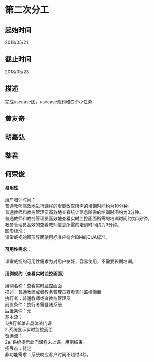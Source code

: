# 第二次分工
## 起始时间
2018/05/21

## 截止时间
2018/05/23

## 描述
完成usecase图，usecase规约和四个小任务
## 黄友奇  

## 胡嘉弘  

## 黎君  

## 何荣俊   
#### 易用性
用户培训时间：  
普通教师高效地进行课程的增删改查所需的培训时间约为10分钟。   
普通教师和教务管理员高效地查看统计信息所需的培训时间约为3分钟。   
普通教师和教务管理员高效地查看实时监控画面所需的培训时间约为5分钟。   
教务管理员高效的查看教师信息所需的培训时间约为3分钟。   
图形标准：   
课堂威视的图形界面使用标准应符合IBM的CUA标准。  
#### 可用性需求：  
课堂威视的可用性需求为对用户友好，容易使用，不需要长期培训。  

#### 用例规约（查看实时监控画面）
用例名称：查看实时监控画面   
描述：普通教师或者教务管理员查看实时监控画面    
执行者：普通教师或者教务管理员    
前置条件：执行者需登陆系统  
后置条件：无  
基本流：    
1.执行者单击具体某门课   
2.系统显示实时监控画面   
备选流：   
2a. 系统提示此门课程未上课，用例结束。   
拓展点：待定    
非功能需求：系统响应客户时间不超过3秒。    
